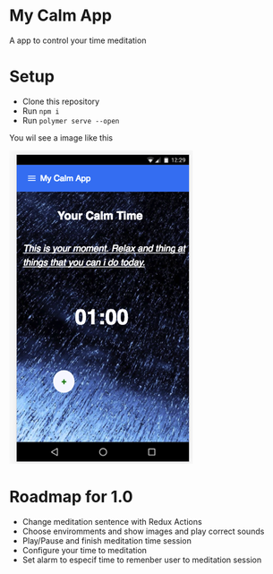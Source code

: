 # My Calm App

A app to control your time meditation


# Setup
- Clone this repository
- Run `npm i`
- Run `polymer serve --open`

You wil see a image like this

![Image of Main Screen App](calm.png)


# Roadmap for 1.0
- Change meditation sentence with Redux Actions
- Choose enviromments and show images and play correct sounds
- Play/Pause and finish meditation time session 
- Configure your time to meditation
- Set alarm to especif time to remenber user to meditation session
